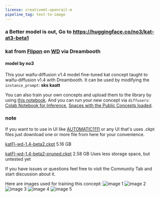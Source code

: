```yaml
---
license: creativeml-openrail-m
pipeline_tag: text-to-image
---
```

### a Better model is out, Go to https://huggingface.co/no3/kat-at3-beta1
### kat from [Flipon](https://store.steampowered.com/app/1285020/Flipon/) on [WD](https://huggingface.co/hakurei/waifu-diffusion) via Dreambooth
#### model by no3
This your waifu-diffusion v1.4 model fine-tuned kat concept taught to waifu-diffusion v1.4 with Dreambooth.
It can be used by modifying the `instance_prompt`: **sks kaatt**

You can also train your own concepts and upload them to the library by using [this notebook](https://colab.research.google.com/github/huggingface/notebooks/blob/main/diffusers/sd_dreambooth_training.ipynb).
And you can run your new concept via `diffusers`: [Colab Notebook for Inference](https://colab.research.google.com/github/huggingface/notebooks/blob/main/diffusers/sd_dreambooth_inference.ipynb), [Spaces with the Public Concepts loaded](https://huggingface.co/spaces/sd-dreambooth-library/stable-diffusion-dreambooth-concepts).
### note
If you want to to use in UI like [AUTOMATIC1111](https://github.com/AUTOMATIC1111/stable-diffusion-webui) or any UI that's uses .ckpt files just download one or more file from here for your convenience.

[katFl-wd-1.4-beta2.ckpt](https://huggingface.co/no3/kat-wd-1.4-beta2/resolve/main/katFl-wd-1.4-beta2.ckpt) 5.16 GB

[katFl-wd-1.4-beta2-pruned.ckpt](https://huggingface.co/no3/kat-wd-1.4-beta2/resolve/main/katFl-wd-1.4-beta2-pruned.ckpt) 2.58 GB Uses less storage space, but untested yet


If you have issues or questions feel free to visit the Community Tab and start discussion about it.


Here are images used for training this concept:
![image 1](https://huggingface.co/no3/kat-wd-1.4-beta2/resolve/main/concept_images/1.png)
![image 2](https://huggingface.co/no3/kat-wd-1.4-beta2/resolve/main/concept_images/2.png)
![image 3](https://huggingface.co/no3/kat-wd-1.4-beta2/resolve/main/concept_images/3.png)
![image 4](https://huggingface.co/no3/kat-wd-1.4-beta2/resolve/main/concept_images/1%20c.png)
![image 5](https://huggingface.co/no3/kat-wd-1.4-beta2/resolve/main/concept_images/2%20c.png)